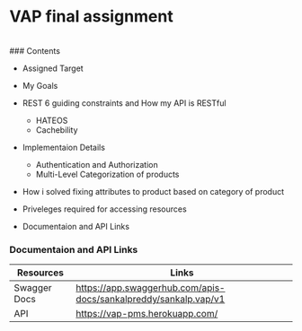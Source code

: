 # VAP final assignment
<br>
### Contents

* Assigned Target

* My Goals

* REST 6 guiding constraints and How my API is RESTful
   - HATEOS 
   - Cachebility

* Implementaion Details
   - Authentication and Authorization
   - Multi-Level Categorization of products
   
* How i solved fixing attributes to product based on category of product

* Priveleges required for accessing resources

* Documentaion and API Links

### Documentaion and API Links
 Resources   | Links
------------ | -------------
Swagger Docs | https://app.swaggerhub.com/apis-docs/sankalpreddy/sankalp.vap/v1
API | https://vap-pms.herokuapp.com/


